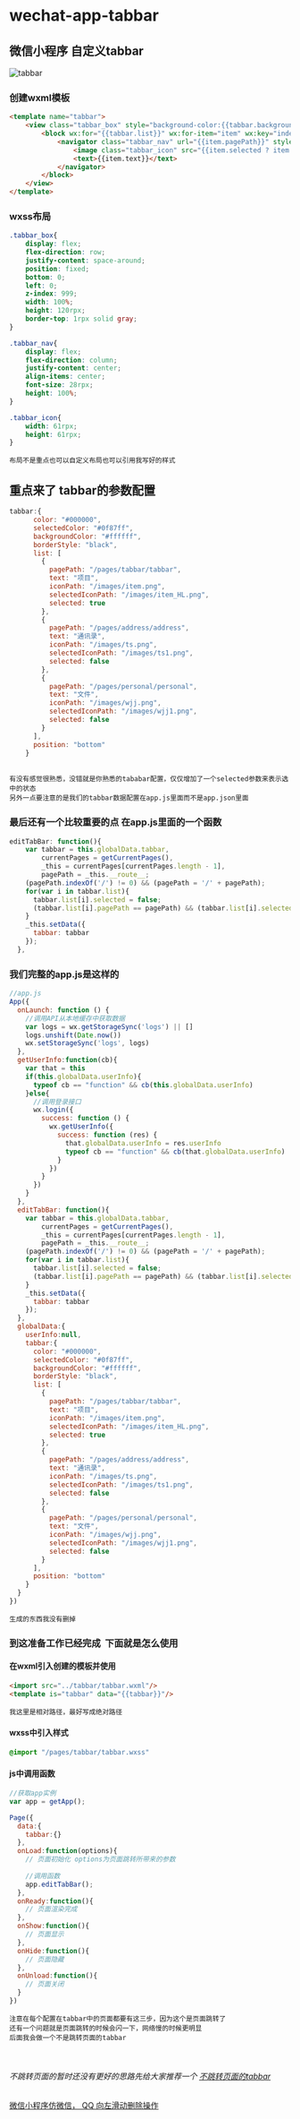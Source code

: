 # wechat-app-tabbar
## 微信小程序 自定义tabbar

![tabbar](https://github.com/songzeng2016/wechat-app-tabbar/raw/master/images/GIF.gif)   

### 创建wxml模板

```html
<template name="tabbar">
    <view class="tabbar_box" style="background-color:{{tabbar.backgroundColor}}; border-top-color:{{tabbar.borderStyle}}; {{tabbar.position == 'top' ? 'top:0' : 'bottom:0'}}">
        <block wx:for="{{tabbar.list}}" wx:for-item="item" wx:key="index">
            <navigator class="tabbar_nav" url="{{item.pagePath}}" style="width:{{1/tabbar.list.length*100}}%; color:{{item.selected ? tabbar.selectedColor : tabbar.color}}" open-type="redirect">
                <image class="tabbar_icon" src="{{item.selected ? item.selectedIconPath : item.iconPath}}"></image>
                <text>{{item.text}}</text>
            </navigator>
        </block>
    </view>
</template>
``` 
### wxss布局

```css
.tabbar_box{
    display: flex;
    flex-direction: row;
    justify-content: space-around;
    position: fixed;
    bottom: 0;
    left: 0;
    z-index: 999;
    width: 100%;
    height: 120rpx;
    border-top: 1rpx solid gray; 
}

.tabbar_nav{
    display: flex;
    flex-direction: column;
    justify-content: center;
    align-items: center;
    font-size: 28rpx;
    height: 100%;
}

.tabbar_icon{
    width: 61rpx;
    height: 61rpx;
}
```
    布局不是重点也可以自定义布局也可以引用我写好的样式

## 重点来了 tabbar的参数配置

```javascript
tabbar:{
      color: "#000000",
      selectedColor: "#0f87ff",
      backgroundColor: "#ffffff",
      borderStyle: "black",
      list: [
        {
          pagePath: "/pages/tabbar/tabbar",
          text: "项目",
          iconPath: "/images/item.png",
          selectedIconPath: "/images/item_HL.png",
          selected: true
        },
        {
          pagePath: "/pages/address/address",
          text: "通讯录",
          iconPath: "/images/ts.png",
          selectedIconPath: "/images/ts1.png",
          selected: false
        },
        {
          pagePath: "/pages/personal/personal",
          text: "文件",
          iconPath: "/images/wjj.png",
          selectedIconPath: "/images/wjj1.png",
          selected: false
        }
      ],
      position: "bottom"
    }
    
```
    有没有感觉很熟悉，没错就是你熟悉的tababar配置，仅仅增加了一个selected参数来表示选中的状态
    另外一点要注意的是我们的tabbar数据配置在app.js里面而不是app.json里面
    
### 最后还有一个比较重要的点 在app.js里面的一个函数
```javascript
editTabBar: function(){
    var tabbar = this.globalData.tabbar,
        currentPages = getCurrentPages(),
        _this = currentPages[currentPages.length - 1],
        pagePath = _this.__route__;
    (pagePath.indexOf('/') != 0) && (pagePath = '/' + pagePath);
    for(var i in tabbar.list){
      tabbar.list[i].selected = false;
      (tabbar.list[i].pagePath == pagePath) && (tabbar.list[i].selected = true);
    }
    _this.setData({
      tabbar: tabbar
    });
  },
```
### 我们完整的app.js是这样的
```javascript
//app.js
App({
  onLaunch: function () {
    //调用API从本地缓存中获取数据
    var logs = wx.getStorageSync('logs') || []
    logs.unshift(Date.now())
    wx.setStorageSync('logs', logs)
  },
  getUserInfo:function(cb){
    var that = this
    if(this.globalData.userInfo){
      typeof cb == "function" && cb(this.globalData.userInfo)
    }else{
      //调用登录接口
      wx.login({
        success: function () {
          wx.getUserInfo({
            success: function (res) {
              that.globalData.userInfo = res.userInfo
              typeof cb == "function" && cb(that.globalData.userInfo)
            }
          })
        }
      })
    }
  },
  editTabBar: function(){
    var tabbar = this.globalData.tabbar,
        currentPages = getCurrentPages(),
        _this = currentPages[currentPages.length - 1],
        pagePath = _this.__route__;
    (pagePath.indexOf('/') != 0) && (pagePath = '/' + pagePath);
    for(var i in tabbar.list){
      tabbar.list[i].selected = false;
      (tabbar.list[i].pagePath == pagePath) && (tabbar.list[i].selected = true);
    }
    _this.setData({
      tabbar: tabbar
    });
  },
  globalData:{
    userInfo:null,
    tabbar:{
      color: "#000000",
      selectedColor: "#0f87ff",
      backgroundColor: "#ffffff",
      borderStyle: "black",
      list: [
        {
          pagePath: "/pages/tabbar/tabbar",
          text: "项目",
          iconPath: "/images/item.png",
          selectedIconPath: "/images/item_HL.png",
          selected: true
        },
        {
          pagePath: "/pages/address/address",
          text: "通讯录",
          iconPath: "/images/ts.png",
          selectedIconPath: "/images/ts1.png",
          selected: false
        },
        {
          pagePath: "/pages/personal/personal",
          text: "文件",
          iconPath: "/images/wjj.png",
          selectedIconPath: "/images/wjj1.png",
          selected: false
        }
      ],
      position: "bottom"
    }
  }
})
```
    生成的东西我没有删掉
    
### 到这准备工作已经完成  下面就是怎么使用

#### 在wxml引入创建的模板并使用
```html
<import src="../tabbar/tabbar.wxml"/>
<template is="tabbar" data="{{tabbar}}"/>

```
    我这里是相对路径，最好写成绝对路径
    
#### wxss中引入样式
```css
@import "/pages/tabbar/tabbar.wxss"

```

#### js中调用函数

```javascript
//获取app实例
var app = getApp();

Page({
  data:{
    tabbar:{}
  },
  onLoad:function(options){
    // 页面初始化 options为页面跳转所带来的参数
    
    //调用函数
    app.editTabBar(); 
  },
  onReady:function(){
    // 页面渲染完成
  },
  onShow:function(){
    // 页面显示
  },
  onHide:function(){
    // 页面隐藏
  },
  onUnload:function(){
    // 页面关闭
  }
})
```

    注意在每个配置在tabbar中的页面都要有这三步，因为这个是页面跳转了
    还有一个问题就是页面跳转的时候会闪一下，网络慢的时候更明显
    后面我会做一个不是跳转页面的tabbar
    
###### 不跳转页面的暂时还没有更好的思路先给大家推荐一个  [不跳转页面的tabbar](https://github.com/marlti7/wx-mina-custom-tabbar)

[微信小程序仿微信， QQ 向左滑动删除操作](https://github.com/songzeng2016/wechat-app-LeftSlide)
